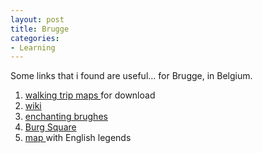 ```yaml
---
layout: post
title: Brugge
categories:
- Learning
---
```



Some links that i found are useful... for Brugge, in Belgium.

1. [walking trip maps ](http://www.brugge.be/internet/en/toerisme/sightseeing/wandelroutes/index.htm)for download
2. [wiki](http://en.wikipedia.org/wiki/Bruges)
3. [enchanting brughes](http://www.enchantingbruges.com/)
4. [Burg Square](http://www.odyssei.com/travel-tips/4385.html)
5. [map ](http://www.esat.kuleuven.ac.be/cosic/eurocrypt2000/old/map_bruges_web.gif)with English legends
